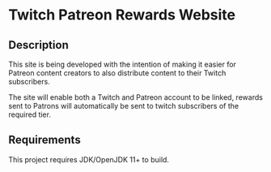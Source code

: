 # Twitch Patreon Rewards Website

## Description

This site is being developed with the intention of making it easier for Patreon content creators to also distribute content to their Twitch subscribers.

The site will enable both a Twitch and Patreon account to be linked, rewards sent to Patrons will automatically be sent to twitch subscribers of the required tier.

## Requirements

This project requires JDK/OpenJDK 11+ to build.
